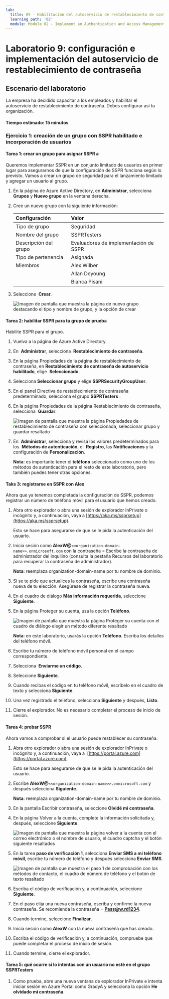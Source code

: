 ```yaml
---
lab:
  title: 09 - Habilitación del autoservicio de restablecimiento de contraseña de Azure AD
  learning path: '02'
  module: Module 02 - Implement an Authentication and Access Management Solution
---
```


# Laboratorio 9: configuración e implementación del autoservicio de restablecimiento de contraseña
## Escenario del laboratorio

La empresa ha decidido capacitar a los empleados y habilitar el autoservicio de restablecimiento de contraseña. Debes configurar así tu organización.

#### Tiempo estimado: 15 minutos

### Ejercicio 1: creación de un grupo con SSPR habilitado e incorporación de usuarios

#### Tarea 1: crear un grupo para asignar SSPR a

Queremos implementar SSPR en un conjunto limitado de usuarios en primer lugar para asegurarnos de que la configuración de SSPR funciona según lo previsto. Vamos a crear un grupo de seguridad para el lanzamiento limitado y agregar un usuario al grupo.

1. En la página de Azure Active Directory, en **Administrar**, selecciona **Grupos** y **Nuevo grupo** en la ventana derecha.

2. Cree un nuevo grupo con la siguiente información:

    | **Configuración**| **Valor**|
    | :--- | :--- |
    | Tipo de grupo| Seguridad|
    | Nombre del grupo| SSPRTesters|
    | Descripción del grupo| Evaluadores de implementación de SSPR|
    | Tipo de pertenencia| Asignada|
    | Miembros| Alex Wilber |
    | |  Allan Deyoung |
    | | Bianca Pisani |
  
    
3. Seleccione  **Crear**.

    ![Imagen de pantalla que muestra la página de nuevo grupo destacando el tipo y nombre de grupo, y la opción de crear](./media/lp2-mod2-create-sspr-security-group.png)

#### Tarea 2: habilitar SSPR para tu grupo de prueba

Habilite SSPR para el grupo.

1. Vuelva a la página de Azure Active Directory.

2. En  **Administrar**, selecciona  **Restablecimiento de contraseña**.

3. En la página Propiedades de la página de restablecimiento de contraseña, en **Restablecimiento de contraseña de autoservicio habilitado**, elige  **Seleccionado**.

4. Selecciona **Seleccionar grupo** y elige **SSPRSecurityGroupUser**.

5. En el panel Directiva de restablecimiento de contraseña predeterminado, selecciona el grupo **SSPRTesters** .

6. En la página Propiedades de la página Restablecimiento de contraseña, selecciona  **Guardar**.

    ![Imagen de pantalla que muestra la página Propiedades de restablecimiento de contraseña con seleccionada, seleccionar grupo y guardar resaltado](./media/lp2-mod2-enable-password-reset-for-selected-group.png)

7. En  **Administrar**, selecciona y revisa los valores predeterminados para los  **Métodos de autenticación**, el  **Registro**, las **Notificaciones** y la configuración de **Personalización**.

    **Nota**: es importante tener el **teléfono** seleccionado como uno de los métodos de autenticación para el resto de este laboratorio, pero también puedes tener otras opciones.

#### Taks 3: registrarse en SSPR con Alex

Ahora que ya tenemos completada la configuración de SSPR, podemos registrar un número de teléfono móvil para el usuario que hemos creado.

1. Abra otro explorador o abra una sesión de explorador InPrivate o incógnito y, a continuación, vaya a [https://aka.ms/ssprsetup](https://aka.ms/ssprsetup).

    Esto se hace para asegurarse de que se le pida la autenticación del usuario.

2. Inicia sesión como **AlexW@**`<<organization-domain-name>>.onmicrosoft.com` con la contraseña = Escribe la contraseña de administrador del inquilino (consulta la pestaña Recursos del laboratorio para recuperar la contraseña de administrador).

    **Nota**: reemplaza organization-domain-name por tu nombre de dominio.

3. Si se te pide que actualices la contraseña, escribe una contraseña nueva de tu elección. Asegúrese de registrar la contraseña nueva.

4. En el cuadro de diálogo **Más información requerida**, seleccione **Siguiente**.

5. En la página Proteger su cuenta, usa la opción **Teléfono**.

    ![Imagen de pantalla que muestra la página Proteger su cuenta con el cuadro de diálogo elegir un método diferente resaltado](./media/lp2-mod2-keep-your-account-secure-page.png)

    **Nota**: en este laboratorio, usarás la opción **Teléfono**. Escriba los detalles del teléfono móvil.

6. Escribe tu número de teléfono móvil personal en el campo correspondiente.
7. Selecciona  **Enviarme un código**.
8. Seleccione **Siguiente**.

9. Cuando recibas el código en tu teléfono móvil, escríbelo en el cuadro de texto y selecciona **Siguiente**.

10. Una vez registrado el teléfono, selecciona **Siguiente** y después, **Listo**.

11. Cierre el explorador. No es necesario completar el proceso de inicio de sesión.

#### Tarea 4: probar SSPR

Ahora vamos a comprobar si el usuario puede restablecer su contraseña.

1. Abra otro explorador o abra una sesión de explorador InPrivate o incógnito y, a continuación, vaya a  [https://portal.azure.com](https://portal.azure.com).

    Esto se hace para asegurarse de que se le pida la autenticación del usuario.

2. Escribe **AlexW@**`<<organization-domain-name>>.onmicrosoft.com` y después selecciona **Siguiente**.

    **Nota**: reemplaza organization-domain-name por tu nombre de dominio.

3. En la pantalla Escribir contraseña, seleccione **Olvidé mi contraseña**.

4. En la página Volver a la cuenta, complete la información solicitada y, después, seleccione **Siguiente**.

    ![Imagen de pantalla que muestra la página volver a la cuenta con el correo electrónico o el nombre de usuario, el cuadro captcha y el botón siguiente resaltados](./media/lp2-mod2-get-back-into-your-account-page.png)

5. En la tarea **paso de verificación 1**, selecciona **Enviar SMS a mi teléfono móvil**, escribe tu número de teléfono y después selecciona **Enviar SMS**.

    ![Imagen de pantalla que muestra el paso 1 de comprobación con los métodos de contacto, el cuadro de número de teléfono y el botón de texto resaltado](./media/lp2-mod2-sspr-verification-step-1.png)

6. Escriba el código de verificación y, a continuación, seleccione **Siguiente**.

7. En el paso elija una nueva contraseña, escriba y confirme la nueva contraseña.  Se recomienda la contraseña = **Pass@w.rd1234**.

8. Cuando termine, seleccione **Finalizar**.

9. Inicia sesión como **AlexW** con la nueva contraseña que has creado.

10. Escriba el código de verificación y, a continuación, compruebe que puede completar el proceso de inicio de sesión.

11. Cuando termine, cierre el explorador.

#### Tarea 5: qué ocurre si lo intentas con un usuario no esté en el grupo SSPRTesters

1. Como prueba, abre una nueva ventana de explorador InPrivate e intenta iniciar sesión en Azure Portal como GradyA y selecciona la opción **He olvidado mi contraseña**.
